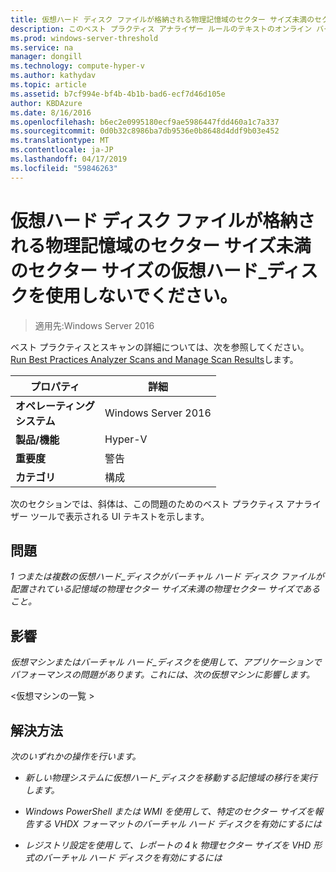 ```yaml
---
title: 仮想ハード ディスク ファイルが格納される物理記憶域のセクター サイズ未満のセクター サイズの仮想ハード_ディスクを使用しないでください。
description: このベスト プラクティス アナライザー ルールのテキストのオンライン バージョン。
ms.prod: windows-server-threshold
ms.service: na
manager: dongill
ms.technology: compute-hyper-v
ms.author: kathydav
ms.topic: article
ms.assetid: b7cf994e-bf4b-4b1b-bad6-ecf7d46d105e
author: KBDAzure
ms.date: 8/16/2016
ms.openlocfilehash: b6ec2e0995180ecf9ae5986447fdd460a1c7a337
ms.sourcegitcommit: 0d0b32c8986ba7db9536e0b8648d4ddf9b03e452
ms.translationtype: MT
ms.contentlocale: ja-JP
ms.lasthandoff: 04/17/2019
ms.locfileid: "59846263"
---
```

# <a name="avoid-using-virtual-hard-disks-with-a-sector-size-less-than-the-sector-size-of-the-physical-storage-that-stores-the-virtual-hard-disk-file"></a>仮想ハード ディスク ファイルが格納される物理記憶域のセクター サイズ未満のセクター サイズの仮想ハード_ディスクを使用しないでください。

>適用先:Windows Server 2016

ベスト プラクティスとスキャンの詳細については、次を参照してください。 [Run Best Practices Analyzer Scans and Manage Scan Results](https://go.microsoft.com/fwlink/p/?LinkID=223177)します。  
  
|プロパティ|詳細|  
|-|-|  
|**オペレーティング** <br />**システム**|Windows Server 2016|  
|**製品/機能**|Hyper-V|  
|**重要度**|警告|  
|**カテゴリ**|構成|  
  
次のセクションでは、斜体は、この問題のためのベスト プラクティス アナライザー ツールで表示される UI テキストを示します。  
  
## <a name="issue"></a>**問題**  
*1 つまたは複数の仮想ハード_ディスクがバーチャル ハード ディスク ファイルが配置されている記憶域の物理セクター サイズ未満の物理セクター サイズであること。*  
  
## <a name="impact"></a>**影響**  
*仮想マシンまたはバーチャル ハード_ディスクを使用して、アプリケーションでパフォーマンスの問題があります。これには、次の仮想マシンに影響します。*  
  
\<仮想マシンの一覧 >  
  
## <a name="resolution"></a>**解決方法**  
*次のいずれかの操作を行います。*  
  
-   *新しい物理システムに仮想ハード_ディスクを移動する記憶域の移行を実行します。*  
  
-   *Windows PowerShell または WMI を使用して、特定のセクター サイズを報告する VHDX フォーマットのバーチャル ハード ディスクを有効にするには*  
  
-   *レジストリ設定を使用して、レポートの 4 k 物理セクター サイズを VHD 形式のバーチャル ハード ディスクを有効にするには*  
  


